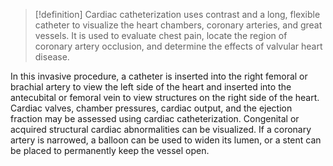 >[!definition]
>Cardiac catheterization uses contrast and a long, flexible catheter to visualize the heart chambers, coronary arteries, and great vessels. 
It is used to evaluate chest pain, locate the region of coronary artery occlusion, and determine the effects of valvular heart disease. 

In this invasive procedure, a catheter is inserted into the right femoral or brachial artery to view the left side of the heart and inserted into the antecubital or femoral vein to view structures on the right side of the heart. Cardiac valves, chamber pressures, cardiac output, and the ejection fraction may be assessed using cardiac catheterization. Congenital or acquired structural cardiac abnormalities can be visualized. If a coronary artery is narrowed, a balloon can be used to widen its lumen, or a stent can be placed to permanently keep the vessel open. 
